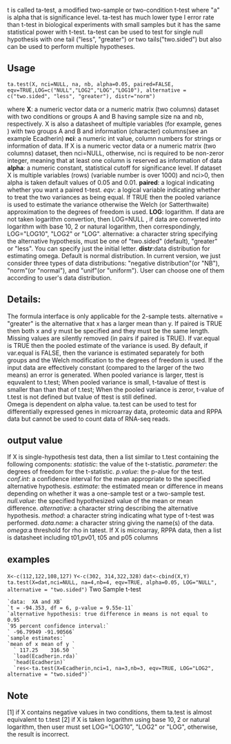 t is called ta-test, a modified two-sample or two-condition t-test where "a" is alpha that is significance level. ta-test has much lower type I error rate than t-test in biological experiments with small samples but it has the same statistical power with t-test. ta-test can be used to test for single null hypothesis with one tail ("less", "greater") or two tails("two.sided") but also can be used to perform multiple hypotheses. 

## Usage

`ta.test(X, nci=NULL, na, nb, alpha=0.05, paired=FALSE, eqv=TRUE,LOG=c("NULL","LOG2","LOG","LOG10"),
 alternative = c("two.sided", "less", "greater"), distr="norm")`

 where 
 **X**: a numeric vector data or a numeric matrix (two columns) dataset with two conditions or groups A and B having sample size na and nb, respectively. X is also a datasheet of multiple variables (for example, genes ) with two groups A and B and information (character) columns(see an example Ecadherin)
 **nci**: a numeric int value, column numbers for strings or information of data. If X is a numeric vector data or a numeric matrix (two columns) dataset, then nci=NULL, otherwise, nci is required to be non-zeror integer, meaning that at least one column is reserved as information of data
 **alpha**: a numeric constant, statistical cutoff for significance level. If dataset X is multiple variables (rows) (variable number is over 1000) and nci>0, then alpha is taken default values of 0.05 and 0.01.
 **paired**: a logical indicating whether you want a paired t-test.
 *eqv*: a logical variable indicating whether to treat the two variances as being equal. If TRUE then the pooled variance is used to estimate the variance otherwise the Welch (or Satterthwaite) approximation to the degrees of freedom is used.
 **LOG**: logarithm. If data are not taken logarithm convertion, then LOG=NULL , if data are converted into logarithm with base 10, 2 or natural logarithm, then correspondingly, LOG="LOG10", "LOG2" or "LOG".
 alternative: a character string specifying the alternative hypothesis, must be one of "two.sided" (default), "greater" or "less". You can specify just the initial letter.
 **distr**:data distribution for estimating omega. Default is normal distribution.  In current version, we just consider three types of data distributions: "negative distribution"(or "NB"), "norm"(or "normal"), and "unif"(or "uniform").  User can choose one of them according to user's data distribution.

## Details:

The formula interface is only applicable for the 2-sample tests. 
alternative = "greater" is the alternative that x has a larger mean than y.
If paired is TRUE then both x and y must be specified and they must be the same length. Missing values are silently removed (in pairs if paired is TRUE). 
If var.equal is TRUE then the pooled estimate of the variance is used. By default, if var.equal is FALSE, then the variance is estimated separately for both groups and the Welch modification to the degrees of freedom is used.
If the input data are effectively constant (compared to the larger of the two means) an error is generated.
When pooled variance is larger, ttest is equvalent to t.test; When pooled variance is small, t-tavalue of ttest is smaller than than that of t.test; When the pooled variance is zeror, t-value of t.test is not defined but tvalue of ttest is still defined.  
Omega is dependent on alpha value.
ta.test can be used to test for differentially expressed genes in microarray data, proteomic data and RPPA data but cannot be used to count data of RNA-seq reads. 

## output value
If X is single-hypothesis test data, then  a list similar to t.test containing the following components:
*statistic*: the value of the t-statistic.
*parameter*: the degrees of freedom for the t-statistic.
*p.value*: the p-alue for the test.
*conf.int*: a confidence interval for the mean appropriate to the specified alternative hypothesis.
*estimate*: the estimated mean or difference in means depending on whether it was a one-sample test or a two-sample test.
*null.value*: the specified hypothesized value of the mean or mean difference. 
*alternative*: a character string describing the alternative hypothesis.
*method*: a character string indicating what type of t-test was performed.
*data.name*: a character string giving the name(s) of the data.
*omega*:a threshold for rho in tatest. 
If X is microarray, RPPA data, then a list is datasheet including t01,pv01, t05 and p05 columns

## examples
`X<-c(112,122,108,127)`
`Y<-c(302, 314,322,328)`
`dat<-cbind(X,Y)`
`ta.test(X=dat,nci=NULL, na=4,nb=4, eqv=TRUE, alpha=0.05, LOG="NULL", alternative = "two.sided")`
    Two Sample t-test

    `data:  XA and XB`
    `t = -94.353, df = 6, p-value = 9.55e-11`
    `alternative hypothesis: true difference in means is not equal to 0.95`
    `95 percent confidence interval:`
    ` -96.79949 -91.90566`
    `sample estimates:`
    `mean of x mean of y `
      ` 117.25    316.50 `
      `load(Ecadherin.rda)`
      `head(Ecadherin)`
      `res<-ta.test(X=Ecadherin,nci=1, na=3,nb=3, eqv=TRUE, LOG="LOG2", alternative = "two.sided")`

## Note
[1] if X contains negative values in two conditions, them ta.test is almost equivalent to t.test
[2] if X is taken logarithm using base 10, 2 or natural logarithm, then user must set LOG="LOG10", "LOG2" or "LOG", otherwise, the result is incorrect. 

